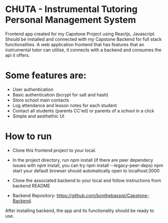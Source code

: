 # CHUTA - Instrumental Tutoring Personal Management System
Frontend app created for my Capstone Project using Reactjs, Javascript. Should be installed and connected with my Capstone Backend for full stack functionalities.
A web application frontend that has features that an instrumental tutor can utilise, it connects with a backend and consumes the api it offers.

# Some features are:
- User authentication            
- Basic authentication (bcrypt for salt and hash)
- Store school main contacts
- Log attendance and lesson notes for each student
- Contact all students (parents CC'ed) or parents of a school in a click
- Simple and aesthethic UI
# How to run
- Clone this frontend project to your local.
- In the project directory, run
  npm install (if there are peer dependecy issues with npm install, you can try npm install --legacy-peer-deps)
  npm start
 your default browser should automatically open to localhost:3000
- Clone the associated backend to your local and follow instructions from backend README
 
- Backend Repository: https://github.com/bonthebassist/Capstone-Backend.

After installing backend, the app and its functionality should be ready to use.
